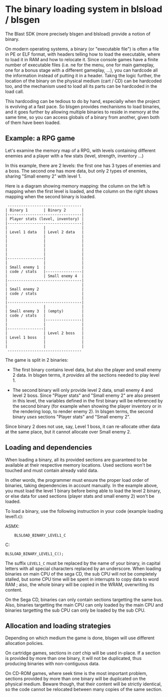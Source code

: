 The binary loading system in blsload / blsgen
=============================================

The Blast SDK (more precisely blsgen and blsload) provide a notion of binary.

On modern operating systems, a binary (or "executable file") is often a file in PE or ELF format, with headers telling how to load the executable, where to load it in RAM and how to relocate it. Since console games have a finite number of executable files (i.e. ne for the menu, one for main gameplay, one for a bonus stage with a different gameplay, ...), you can hardcode all the information instead of putting it in a header. Takng the logic further, the location of the binary on the physical medium (cart / CD) can be hardcoded too, and the mechanism used to load all its parts can be hardcoded in the load call.

This hardcoding can be tedious to do by hand, especially when the project is evolving at a fast pace. So blsgen provides mechanisms to load binaries, and it goes further by allowing multiple binaries to reside in memory at the same time, so you can access globals of a binary from another, given both of them have been loaded.

Example: a RPG game
-------------------

Let's examine the memory map of a RPG, with levels containing different enemies and a player with a few stats (level, strength, inventory ...)

In this example, there are 2 levels: the first one has 3 types of enemies and a boss. The second one has more data, but only 2 types of enemies, sharing "Small enemy 2" with level 1.

Here is a diagram showing memory mapping: the column on the left is mapping when the first level is loaded, and the column on the right shows mapping when the second binary is loaded.

     --------------------------------- 
    | Binary 1       | Binary 2       |
    |---------------------------------|
    | Player stats (level, inventory) |
    |---------------------------------|
    |                |                |
    | Level 1 data   | Level 2 data   |
    |                |                |
    |                |                |
    |                |                |
    |                |                |
    |                |                |
    |----------------|                |
    |                |                |
    | Small enemy 1  |                |
    | code / stats   |----------------|
    |                | Small enemy 4  |
    |---------------------------------|
    |                                 |
    | Small enemy 2                   |
    | code / stats                    |
    |                                 |
    |---------------------------------|
    |                |                |
    | Small enemy 3  | (empty)        |
    | code / stats   |                |
    |                |----------------|
    |                |                |
    |----------------|                |
    |                | Level 2 boss   |
    | Level 1 boss   |                |
    |                |                |
    |                |                |
     --------------------------------- 

The game is split in 2 binaries:

 - The first binary contains level data, but also the player and small enemy 2 data. In blsgen terms, it *provides* all the sections needed to play level 1.

 - The second binary will only provide level 2 data, small enemy 4 and level 2 boss. Since "Player stats" and "Small enemy 2" are also present in this level, the variables defined in the first binary will be referenced by the second binary (for example when showing the player inventory or in the rendering loop, to render enemy 2). In blsgen terms, the second binary *uses* sections "Player stats" and "Small enemy 2".

Since binary 2 does not use, say, Level 1 boss, it can re-allocate other data at the same place, but it cannot allocate over Small enemy 2.


Loading and dependencies
------------------------

When loading a binary, all its provided sections are guaranteed to be available at their respective memory locations. Used sections won't be touched and must contain already valid data.

In other words, the programmer must ensure the proper load order of binaries, taking dependencies in account manually. In the example above, you must load the level 1 binary before being able to load the level 2 binary, or else data for used sections (player stats and small enemy 2) won't be loaded.

To load a binary, use the following instruction in your code (example loading level1.c):

ASMX:

        BLSLOAD_BINARY_LEVEL1_C

C:

    BLSLOAD_BINARY_LEVEL1_C();

The suffix `LEVEL1_C` must be replaced by the name of your binary, in capital letters with all special characters replaced by an underscore. When loading binaries on main CPU of the sega CD, the sub CPU will not be completely stalled, but some CPU time will be spent in interrupts to copy data to word RAM ; also, the whole binary will be copied in the WRAM, overwriting its content.

On the Sega CD, binaries can only contain sections targetting the same bus. Also, binaries targetting the main CPU can only loaded by the main CPU and binaries targetting the sub CPU can only be loaded by the sub CPU.


Allocation and loading strategies
---------------------------------

Depending on which medium the game is done, blsgen will use different allocation policies.

On cartridge games, sections in *cart* chip will be used in-place. If a section is provided by more than one binary, it will not be duplicated, thus producing binaries with non-contiguous data.

On CD-ROM games, where seek time is the most important problem, sections provided by more than one binary will be duplicated on the physical medium. Beware though, that their content will be strictly identical, so the code cannot be relocated between many copies of the same section.

